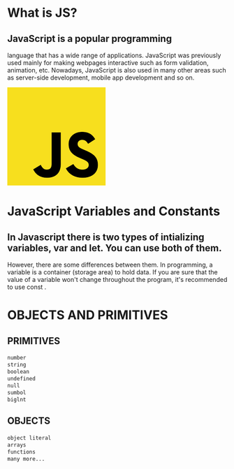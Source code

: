 # What is JS?
## JavaScript is a popular programming 
language that has a wide range of 
applications.
JavaScript was previously used mainly for 
making webpages interactive such as form 
validation, animation, etc. Nowadays, 
JavaScript is also used in many other areas 
such as server-side development, mobile 
app development and so on.
> 

![](./js.png)


# JavaScript Variables and Constants
## In Javascript there is two types of intializing variables, var and let. You can use both of them.
However, there are some differences between them.
In programming, a variable is a container (storage area) to hold data.
If you are sure that the value of a variable won't change throughout the program, it's recommended
to use const .
>
# OBJECTS AND PRIMITIVES
## PRIMITIVES
    number
    string
    boolean
    undefined
    null
    sumbol
    biglnt
>
## OBJECTS
    object literal
    arrays
    functions
    many more...

